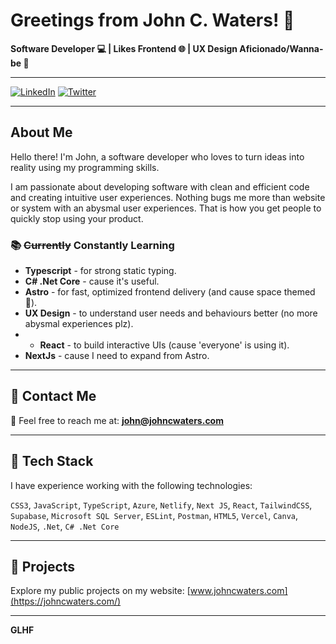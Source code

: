# Greetings from John C. Waters! 👋

**Software Developer 💻 | Likes Frontend 🌐 | UX Design Aficionado/Wanna-be 🎨**

---

[![LinkedIn](https://img.shields.io/badge/-LinkedIn-0077B5?style=for-the-badge&logo=LinkedIn&logoColor=white)](https://linkedin.com/in/johncwaters) [![Twitter](https://img.shields.io/badge/-Twitter-1DA1F2?style=for-the-badge&logo=Twitter&logoColor=white)](https://twitter.com/johncwaters) 


---

## About Me

Hello there! I'm John, a software developer who loves to turn ideas into reality using my programming skills. 

I am passionate about developing software with clean and efficient code and creating intuitive user experiences. Nothing bugs me more than website or system with an abysmal user experiences. That is how you get people to quickly stop using your product. 

### 📚 ~~Currently~~ Constantly Learning

- **Typescript** - for strong static typing.
- **C# .Net Core** - cause it's useful.
- **Astro** - for fast, optimized frontend delivery (and cause space themed 🚀).
- **UX Design** - to understand user needs and behaviours better (no more abysmal experiences plz).
- - **React** - to build interactive UIs (cause 'everyone' is using it).
- **NextJs** - cause I need to expand from Astro.

---

## 📮 Contact Me

📧 Feel free to reach me at: **john@johncwaters.com**

---

## 📌 Tech Stack

I have experience working with the following technologies:

`CSS3`, `JavaScript`, `TypeScript`, `Azure`, `Netlify`, `Next JS`, `React`, `TailwindCSS`, `Supabase`, `Microsoft SQL Server`, `ESLint`, `Postman`, `HTML5`, `Vercel`, `Canva`, `NodeJS`, `.Net`, `C# .Net Core`

---

## 💼 Projects

Explore my public projects on my website: [www.johncwaters.com](https://johncwaters.com/)

---

**GLHF**

